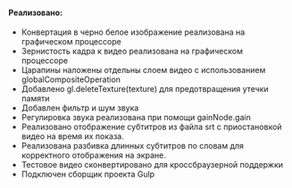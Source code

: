 ﻿#### Реализовано:

- Конвертация в черно белое изображение реализована на графическом процессоре
- Зернистость кадра к видео реализована на графическом процессоре
- Царапины наложены отдельны слоем видео с использованием globalCompositeOperation
- Добавлено gl.deleteTexture(texture) для предотвращения утечки памяти
- Добавлен фильтр и шум звука 
- Регулировка звука реализована при помощи gainNode.gain
- Реализовано отображение субтитров из файла srt с приостановкой видео на время их показа. 
- Реализована разбивка длинных субтитров по словам для корректного отображения на экране.
- Тестовое видео сконвертировано для кроссбраузерной поддержки
- Подключен сборщик проекта Gulp